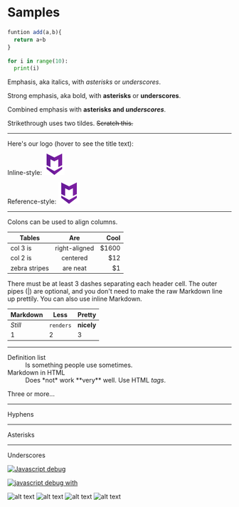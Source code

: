 # Samples

```js
funtion add(a,b){
  return a+b
}
```
```python
for i in range(10):
  print(i)
```


Emphasis, aka italics, with *asterisks* or _underscores_.

Strong emphasis, aka bold, with **asterisks** or __underscores__.

Combined emphasis with **asterisks and _underscores_**.

Strikethrough uses two tildes. ~~Scratch this.~~

---

Here's our logo (hover to see the title text):

Inline-style: 
![alt text](https://github.com/adam-p/markdown-here/raw/master/src/common/images/icon48.png "Logo Title Text 1")

Reference-style: 
![alt text][logo]

[logo]: https://github.com/adam-p/markdown-here/raw/master/src/common/images/icon48.png "Logo Title Text 2"

---

Colons can be used to align columns.

| Tables        | Are           | Cool  |
| ------------- |:-------------:| -----:|
| col 3 is      | right-aligned | $1600 |
| col 2 is      | centered      |   $12 |
| zebra stripes | are neat      |    $1 |

There must be at least 3 dashes separating each header cell.
The outer pipes (|) are optional, and you don't need to make the 
raw Markdown line up prettily. You can also use inline Markdown.

Markdown | Less | Pretty
--- | --- | ---
*Still* | `renders` | **nicely**
1 | 2 | 3

---

<dl>
  <dt>Definition list</dt>
  <dd>Is something people use sometimes.</dd>

  <dt>Markdown in HTML</dt>
  <dd>Does *not* work **very** well. Use HTML <em>tags</em>.</dd>
</dl>



Three or more...

---

Hyphens

***

Asterisks

___

Underscores

[![Javascript debug](https://img.youtube.com/vi/TtsvMRxmfGA&t=/0.jpg)](https://www.youtube.com/watch?v=TtsvMRxmfGA&t=)

[![javascript debug with](https://i1.ytimg.com/vi/TtsvMRxmfGA&t=/sddefault.jpg)](https://www.youtube.com/watch?v=TtsvMRxmfGA&t=)


![alt text](https://i1.ytimg.com/vi/TtsvMRxmfGA&t=/sddefault.jpg "Logo Title Text 1")
![alt text](https://i1.ytimg.com/vi/TtsvMRxmfGA&t=/sddefault.png "Logo Title Text 1")
![alt text](https://img.youtube.com/vi/TtsvMRxmfGA&t=/0.jpg "Logo Title Text 1")
![alt text](https://img.youtube.com/vi/TtsvMRxmfGA&t=/0.jpg "Logo Title Text 1")